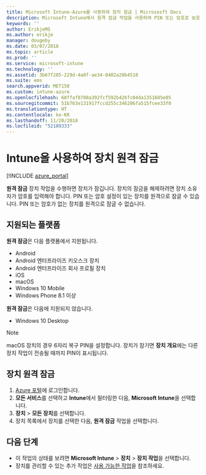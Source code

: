 ```yaml
---
title: Microsoft Intune-Azure를 사용하여 장치 잠금 | Micrososft Docs
description: Microsoft Intune에서 원격 잠금 작업을 사용하여 PIN 또는 암호로 보호되는 장치를 잠급니다.
keywords: ''
author: ErikjeMS
ms.author: erikje
manager: dougeby
ms.date: 03/07/2018
ms.topic: article
ms.prod: ''
ms.service: microsoft-intune
ms.technology: ''
ms.assetid: 3b67f285-229d-4a0f-ae34-0402a20b4518
ms.suite: ems
search.appverid: MET150
ms.custom: intune-azure
ms.openlocfilehash: 68ffaf8788a392fcf592b426fc04da1351685e05
ms.sourcegitcommit: 51b763e131917fccd255c346286fa515fcee33f0
ms.translationtype: HT
ms.contentlocale: ko-KR
ms.lasthandoff: 11/20/2018
ms.locfileid: "52189333"
---
```

# <a name="remotely-lock-devices-with-intune"></a>Intune을 사용하여 장치 원격 잠금

[!INCLUDE [azure_portal](./includes/azure_portal.md)]

**원격 잠금** 장치 작업을 수행하면 장치가 잠깁니다. 장치의 잠금을 해제하려면 장치 소유자가 암호를 입력해야 합니다. PIN 또는 암호 설정이 있는 장치를 원격으로 잠글 수 있습니다. PIN 또는 암호가 없는 장치를 원격으로 잠글 수 없습니다.

## <a name="supported-platforms"></a>지원되는 플랫폼

**원격 잠금**은 다음 플랫폼에서 지원됩니다.

- Android
- Android 엔터프라이즈 키오스크 장치
- Android 엔터프라이즈 회사 프로필 장치
- iOS
- macOS
- Windows 10 Mobile
- Windows Phone 8.1 이상

**원격 잠금**은 다음에 지원되지 않습니다.
- Windows 10 Desktop

> [!NOTE]
> macOS 장치의 경우 6자리 복구 PIN을 설정합니다. 장치가 잠기면 **장치 개요**에는 다른 장치 작업이 전송될 때까지 PIN이 표시됩니다.

## <a name="remote-lock-a-device"></a>장치 원격 잠금

1. [Azure 포털](https://portal.azure.com)에 로그인합니다.
2. **모든 서비스**를 선택하고 **Intune**에서 필터링한 다음, **Microsoft Intune**을 선택합니다.
3. **장치** > **모든 장치**를 선택합니다.
4. 장치 목록에서 장치를 선택한 다음, **원격 잠금** 작업을 선택합니다.

## <a name="next-steps"></a>다음 단계

- 이 작업의 상태를 보려면 **Microsoft Intune** > **장치** > **장치 작업**을 선택합니다. 
- 장치를 관리할 수 있는 추가 작업은 [사용 가능한 작업](device-management.md)을 참조하세요.
